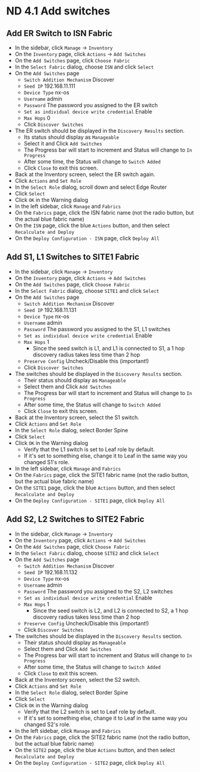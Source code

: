 # ND 4.1 Add switches

## Add ER Switch to ISN Fabric

- In the sidebar, click `Manage` -> `Inventory`
- On the `Inventory` page, click `Actions` -> `Add Switches`
- On the `Add Switches` page, click `Choose Fabric`
- In the `Select Fabric` dialog, choose `ISN` and click `Select`
- On the `Add Switches` page
  - `Switch Addition Mechanism` Discover
  - `Seed IP` 192.168.11.111
  - `Device Type` nx-os
  - `Username` admin
  - `Password` The password you assigned to the ER switch
  - `Set as individual device write credential` Enable
  - `Max Hops` 0
  - Click `Discover Switches`
- The ER switch should be displayed in the `Discovery Results` section.
  - Its status should display as `Manageable`
  - Select it and Click `Add Switches`
  - The Progress bar will start to increment and Status will change to `In Progress`
  - After some time, the Status will change to `Switch Added`
  - Click `Close` to exit this screen.
- Back at the Inventory screen, select the ER switch again.
- Click `Actions` and `Set Role`
- In the `Select Role` dialog, scroll down and select Edge Router
- Click `Select`
- Click `OK` in the Warning dialog
- In the left sidebar, click `Manage` and `Fabrics`
- On the `Fabrics` page, click the ISN fabric name (not the radio button, but the actual blue fabric name)
- On the `ISN` page, click the blue `Actions` button, and then select `Recalculate and Deploy`
- On the `Deploy Configuration - ISN` page, click `Deploy All`

## Add S1, L1 Switches to SITE1 Fabric

- In the sidebar, click `Manage` -> `Inventory`
- On the `Inventory` page, click `Actions` -> `Add Switches`
- On the `Add Switches` page, click `Choose Fabric`
- In the `Select Fabric` dialog, choose `SITE1` and click `Select`
- On the `Add Switches` page
  - `Switch Addition Mechanism` Discover
  - `Seed IP` 192.168.11.131
  - `Device Type` nx-os
  - `Username` admin
  - `Password` The password you assigned to the S1, L1 switches
  - `Set as individual device write credential` Enable
  - `Max Hops` 1
    - Since the seed switch is L1, and L1 is connected to S1, a 1 hop discovery radius takes less time than 2 hop
  - `Preserve Config` Uncheck/Disable this (important!)
  - Click `Discover Switches`
- The switches should be displayed in the `Discovery Results` section.
  - Their status should display as `Manageable`
  - Select them and Click `Add Switches`
  - The Progress bar will start to increment and Status will change to `In Progress`
  - After some time, the Status will change to `Switch Added`
  - Click `Close` to exit this screen.
- Back at the Inventory screen, select the S1 switch.
- Click `Actions` and `Set Role`
- In the `Select Role` dialog, select Border Spine
- Click `Select`
- Click `OK` in the Warning dialog
  - Verify that the L1 switch is set to Leaf role by default.
  - If it's set to something else, change it to Leaf in the same way you changed S1's role.
- In the left sidebar, click `Manage` and `Fabrics`
- On the `Fabrics` page, click the SITE1 fabric name (not the radio button, but the actual blue fabric name)
- On the `SITE1` page, click the blue `Actions` button, and then select `Recalculate and Deploy`
- On the `Deploy Configuration - SITE1` page, click `Deploy All`

## Add S2, L2 Switches to SITE2 Fabric

- In the sidebar, click `Manage` -> `Inventory`
- On the `Inventory` page, click `Actions` -> `Add Switches`
- On the `Add Switches` page, click `Choose Fabric`
- In the `Select Fabric` dialog, choose `SITE2` and click `Select`
- On the `Add Switches` page
  - `Switch Addition Mechanism` Discover
  - `Seed IP` 192.168.11.132
  - `Device Type` nx-os
  - `Username` admin
  - `Password` The password you assigned to the S2, L2 switches
  - `Set as individual device write credential` Enable
  - `Max Hops` 1
    - Since the seed switch is L2, and L2 is connected to S2, a 1 hop discovery radius takes less time than 2 hop
  - `Preserve Config` Uncheck/Disable this (important!)
  - Click `Discover Switches`
- The switches should be displayed in the `Discovery Results` section.
  - Their status should display as `Manageable`
  - Select them and Click `Add Switches`
  - The Progress bar will start to increment and Status will change to `In Progress`
  - After some time, the Status will change to `Switch Added`
  - Click `Close` to exit this screen.
- Back at the Inventory screen, select the S2 switch.
- Click `Actions` and `Set Role`
- In the `Select Role` dialog, select Border Spine
- Click `Select`
- Click `OK` in the Warning dialog
  - Verify that the L2 switch is set to Leaf role by default.
  - If it's set to something else, change it to Leaf in the same way you changed S2's role.
- In the left sidebar, click `Manage` and `Fabrics`
- On the `Fabrics` page, click the SITE2 fabric name (not the radio button, but the actual blue fabric name)
- On the `SITE2` page, click the blue `Actions` button, and then select `Recalculate and Deploy`
- On the `Deploy Configuration - SITE2` page, click `Deploy All`
